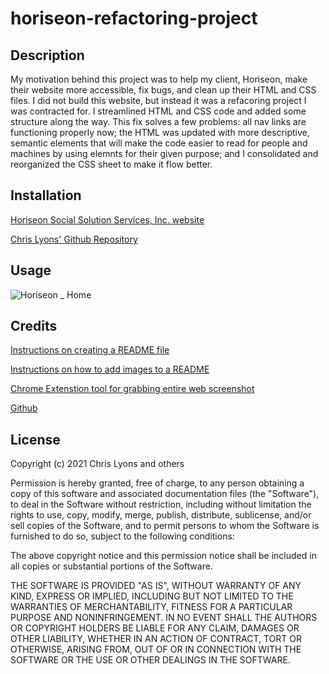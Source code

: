 # horiseon-refactoring-project

## Description

My motivation behind this project was to help my client, Horiseon, make their website more accessible, fix bugs, and clean up their HTML and CSS files. I did not build this website, but instead it was a refacoring project I was contracted for.  I streamlined HTML and CSS code and added some structure along the way.  This fix solves a few problems: all nav links are functioning properly now; the HTML was updated with more descriptive, semantic elements that will make the code easier to read for people and machines by using elemnts for their given purpose; and I consolidated and reorganized the CSS sheet to make it flow better.

## Installation

[Horiseon Social Solution Services, Inc. website](https://chrislyons2886.github.io/horiseon-refactoring-project/)

[Chris Lyons' Github Repository](https://github.com/chrislyons2886/horiseon-refactoring-project)

## Usage
![Horiseon _ Home](https://user-images.githubusercontent.com/77216549/110220560-5fa76e80-7e94-11eb-9483-abc6912d90ed.png)

## Credits

[Instructions on creating a README file](https://coding-boot-camp.github.io/full-stack/github/professional-readme-guide)

[Instructions on how to add images to a README](https://medium.com/@justynagolawska/how-to-easily-add-screenshots-into-your-readme-file-on-github-d806a01d6ffd)

[Chrome Extenstion tool for grabbing entire web screenshot](https://chrome.google.com/webstore/detail/save-to-google-drive/gmbmikajjgmnabiglmofipeabaddhgne?hl=en)

[Github](https://github.com)

## License

Copyright (c) 2021 Chris Lyons and others

Permission is hereby granted, free of charge, to any person obtaining
a copy of this software and associated documentation files (the
"Software"), to deal in the Software without restriction, including
without limitation the rights to use, copy, modify, merge, publish,
distribute, sublicense, and/or sell copies of the Software, and to
permit persons to whom the Software is furnished to do so, subject to
the following conditions:

The above copyright notice and this permission notice shall be
included in all copies or substantial portions of the Software.

THE SOFTWARE IS PROVIDED "AS IS", WITHOUT WARRANTY OF ANY KIND,
EXPRESS OR IMPLIED, INCLUDING BUT NOT LIMITED TO THE WARRANTIES OF
MERCHANTABILITY, FITNESS FOR A PARTICULAR PURPOSE AND
NONINFRINGEMENT. IN NO EVENT SHALL THE AUTHORS OR COPYRIGHT HOLDERS BE
LIABLE FOR ANY CLAIM, DAMAGES OR OTHER LIABILITY, WHETHER IN AN ACTION
OF CONTRACT, TORT OR OTHERWISE, ARISING FROM, OUT OF OR IN CONNECTION
WITH THE SOFTWARE OR THE USE OR OTHER DEALINGS IN THE SOFTWARE.
